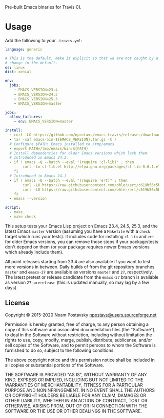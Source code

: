 Pre-built Emacs binaries for Travis CI.

Usage
=====

Add the following to your `.travis.yml`:

``` yaml
language: generic

# This is the default, make it explicit so that we are not caught by a
# change in the default.
os: linux
dist: xenial

env:
  jobs:
    - EMACS_VERSION=23.4
    - EMACS_VERSION=24.5
    - EMACS_VERSION=25.3
    - EMACS_VERSION=master

jobs:
  allow_failures:
    - env: EMACS_VERSION=master

install:
  - curl -LO https://github.com/npostavs/emacs-travis/releases/download/bins/emacs-bin-${EMACS_VERSION}.tar.gz
  - tar -xaf emacs-bin-${EMACS_VERSION}.tar.gz -C /
  # Configure $PATH: Emacs installed to /tmp/emacs
  - export PATH=/tmp/emacs/bin:${PATH}
  # Install dependencies for older Emacs versions which lack them.
  # Introduced in Emacs 24.3.
  - if ! emacs -Q --batch --eval "(require 'cl-lib)" ; then
        curl -Lo cl-lib.el http://elpa.gnu.org/packages/cl-lib-0.6.1.el ;
    fi
  # Introduced in Emacs 24.1
  - if ! emacs -Q --batch --eval "(require 'ert)" ; then
        curl -LO https://raw.githubusercontent.com/ohler/ert/c619b56c5bc6a866e33787489545b87d79973205/lisp/emacs-lisp/ert.el &&
        curl -LO https://raw.githubusercontent.com/ohler/ert/c619b56c5bc6a866e33787489545b87d79973205/lisp/emacs-lisp/ert-x.el ;
    fi
  - emacs --version

script:
  - make
  - make check
```

This setup tests your Emacs Lisp project on Emacs 23.4, 24.5, 25.3,
and the latest Emacs `master` version (assuming you have a `Makefile`
with a `check` target which runs your tests).  It includes code for
installing `cl-lib` and `ert` for older Emacs versions, you can remove
those steps if your package/tests don't depend on them (or your
package requires newer Emacs versions which already include them).

All point releases starting from 23.4 are also available if you want
to test more versions in between.  Daily builds of from the git
repository branches `master` and `emacs-27` are available as versions
`master` and `27`, respectively.  The latest pretest or release
candidate from the `emacs-27` branch is available as version
`27-prerelease` (this is updated manually, so may lag by a few days).

License
-------

Copyright © 2015-2020 Noam Postavsky <npostavs@users.sourceforge.net>

Permission is hereby granted, free of charge, to any person obtaining a copy
of this software and associated documentation files (the "Software"), to deal
in the Software without restriction, including without limitation the rights
to use, copy, modify, merge, publish, distribute, sublicense, and/or sell
copies of the Software, and to permit persons to whom the Software is
furnished to do so, subject to the following conditions:

The above copyright notice and this permission notice shall be included in all
copies or substantial portions of the Software.

THE SOFTWARE IS PROVIDED "AS IS", WITHOUT WARRANTY OF ANY KIND, EXPRESS OR
IMPLIED, INCLUDING BUT NOT LIMITED TO THE WARRANTIES OF MERCHANTABILITY, FITNESS
FOR A PARTICULAR PURPOSE AND NONINFRINGEMENT.  IN NO EVENT SHALL THE AUTHORS OR
COPYRIGHT HOLDERS BE LIABLE FOR ANY CLAIM, DAMAGES OR OTHER LIABILITY, WHETHER
IN AN ACTION OF CONTRACT, TORT OR OTHERWISE, ARISING FROM, OUT OF OR IN
CONNECTION WITH THE SOFTWARE OR THE USE OR OTHER DEALINGS IN THE SOFTWARE.
